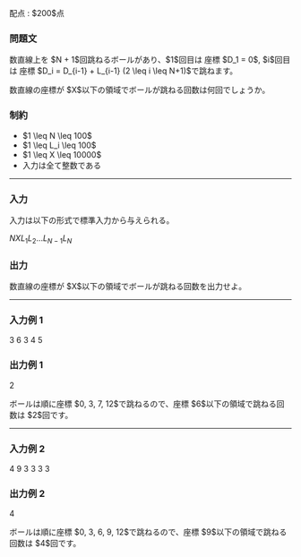 
<div>

<span>

<span>

<p>
配点 : $200$点
</p>

<div>

<section>

### **問題文**

<p>
数直線上を $N + 1$回跳ねるボールがあり、$1$回目は 座標 $D_1 = 0$,  $i$回目は 座標 $D_i = D_{i-1} + L_{i-1} (2 \leq i \leq N+1)$で跳ねます。
</p>

<p>
数直線の座標が $X$以下の領域でボールが跳ねる回数は何回でしょうか。
</p>

</section>

</div>

<div>

<section>

### **制約**

<ul>

<li>
$1 \leq N \leq 100$
</li>

<li>
$1 \leq L_i \leq 100$
</li>

<li>
$1 \leq X \leq 10000$
</li>

<li>
入力は全て整数である
</li>

</ul>

</section>

</div>

---

<div>

<div>

<section>

### **入力**

<p>
入力は以下の形式で標準入力から与えられる。
</p>

<div>

$N$$X$$L_1$$L_2$$...$$L_{N-1}$$L_N$
</div>

</section>

</div>

<div>

<section>

### **出力**

<p>
数直線の座標が $X$以下の領域でボールが跳ねる回数を出力せよ。
</p>

</section>

</div>

</div>

---

<div>

<section>

### **入力例 1**

<div>

3 6
3 4 5

</div>

</section>

</div>

<div>

<section>

### **出力例 1**

<div>

2

</div>

<p>
ボールは順に座標 $0, 3, 7, 12$で跳ねるので、座標 $6$以下の領域で跳ねる回数は $2$回です。
</p>

</section>

</div>

---

<div>

<section>

### **入力例 2**

<div>

4 9
3 3 3 3

</div>

</section>

</div>

<div>

<section>

### **出力例 2**

<div>

4

</div>

<p>
ボールは順に座標 $0, 3, 6, 9, 12$で跳ねるので、座標 $9$以下の領域で跳ねる回数は $4$回です。
</p>

</section>

</div>

</span>

</span>

</div>
